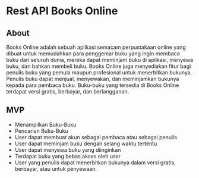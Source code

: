 # Rest API Books Online

## About

Books Online adalah sebuah aplikasi semacam perpustakaan online yang dibuat untuk memudahkan para penggemar buku yang ingin membaca buku dari seluruh dunia, mereka dapat meminjam buku di aplikasi, menyewa buku, dan bahkan membeli buku. Books Online juga menyediakan fitur bagi penulis buku yang pemula maupun profesional untuk menerbitkan bukunya. Penulis buku dapat menjual, menyewakan, dan meminjamkan bukunya kepada para pembaca buku. Buku-buku yang tersedia di Books Online terdapat versi gratis, berbayar, dan berlangganan.

## MVP

- Menampilkan Buku-Buku
- Pencarian Buku-Buku
- User dapat membuat akun sebagai pembaca atau sebagai penulis
- User dapat meminjam buku dengan selang waktu tertentu
- User dapat menyewa buku yang diinginkan
- Terdapat buku yang bebas akses oleh user
- User yang penulis dapat menerbitkan bukunya dalam versi gratis, berbayar, atau untuk penyewaan.
